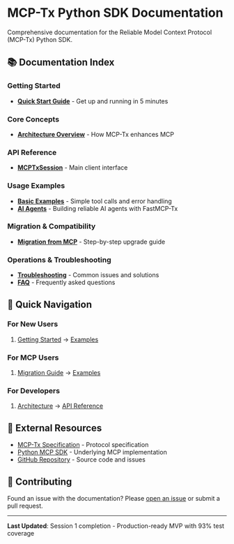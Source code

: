 # MCP-Tx Python SDK Documentation

Comprehensive documentation for the Reliable Model Context Protocol (MCP-Tx) Python SDK.

## 📚 Documentation Index

### Getting Started
- [**Quick Start Guide**](getting-started.md) - Get up and running in 5 minutes

### Core Concepts
- [**Architecture Overview**](architecture.md) - How MCP-Tx enhances MCP

### API Reference
- [**MCPTxSession**](api/mcp-tx-session.md) - Main client interface

### Usage Examples
- [**Basic Examples**](examples/basic.md) - Simple tool calls and error handling
- [**AI Agents**](ai-agents.md) - Building reliable AI agents with FastMCP-Tx

### Migration & Compatibility
- [**Migration from MCP**](migration.md) - Step-by-step upgrade guide

### Operations & Troubleshooting
- [**Troubleshooting**](troubleshooting.md) - Common issues and solutions
- [**FAQ**](faq.md) - Frequently asked questions

## 🎯 Quick Navigation

### For New Users
1. [Getting Started](getting-started.md) → [Examples](examples/basic.md)

### For MCP Users  
1. [Migration Guide](migration.md) → [Examples](examples/basic.md)

### For Developers
1. [Architecture](architecture.md) → [API Reference](api/mcp-tx-session.md)

## 🔗 External Resources

- [MCP-Tx Specification](../../../mvp-spec.md) - Protocol specification
- [Python MCP SDK](https://github.com/modelcontextprotocol/python-sdk) - Underlying MCP implementation
- [GitHub Repository](https://github.com/Daku-on/MCP-Tx) - Source code and issues

## 📝 Contributing

Found an issue with the documentation? Please [open an issue](https://github.com/Daku-on/MCP-Tx/issues) or submit a pull request.

---

**Last Updated**: Session 1 completion - Production-ready MVP with 93% test coverage